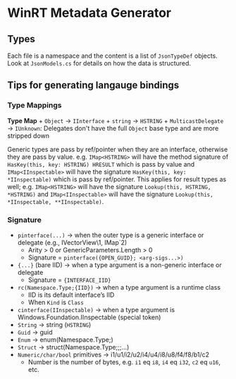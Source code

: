 # WinRT Metadata Generator

## Types

Each file is a namespace and the content is a list of `JsonTypeDef` objects. Look at `JsonModels.cs` for details on how the data is structured.

## Tips for generating langauge bindings

### Type Mappings

**Type Map**
    + `Object` → `IInterface`
    + `string` → `HSTRING`
    + `MulticastDelegate` → `IUnknown`: Delegates don't have the full `Object` base type and are more stripped down

Generic types are pass by ref/pointer when they are an interface, otherwise they are pass by value. e.g. `IMap<HSTRING>`  will have
the method signature of `HasKey(this, key: HSTRING) HRESULT` which is pass by value and `IMap<IInspectable>` will have the signature `HasKey(this, key: *IInspectable)` which is pass by ref/pointer. This applies for result types as well; e.g. `IMap<HSTRING>` will have the signature `Lookup(this, HSTRING, *HSTRING)` and `IMap<IInspectable>` will have the signature `Lookup(this, *IInspectable, **IInspectable)`.

### Signature

+ `pinterface(...)` → when the outer type is a generic interface or delegate (e.g., IVectorView\1, IMap\`2)
    + Arity > 0 or GenericParameters.Length > 0
    + Signature = `pinterface({OPEN_GUID}; <arg-sigs...>)`
+ `{...}` (bare IID) → when a type argument is a non-generic interface or delegate
    + Signature = `{INTERFACE_IID}`
+ `rc(Namespace.Type;{IID})` → when a type argument is a runtime class
    + IID is its default interface’s IID
    + When `Kind` is `Class`
+ `cinterface(IInspectable)` → when a type argument is Windows.Foundation.IInspectable (special token)
+ `String` → string (`HSTRING`)
+ `Guid` → guid
+ `Enum` → enum(Namespace.Type;<underlying-prim-token>)
+ `Struct` → struct(Namespace.Type;<field-prim-token>;<field-prim-token>;...)
+ `Numeric/char/bool` primitives → i1/u1/i2/u2/i4/u4/i8/u8/f4/f8/b1/c2
    + Number is the number of bytes, e.g. `i1` eq `i8`, `i4` eq `i32`, `c2` eq `u16`, etc.
